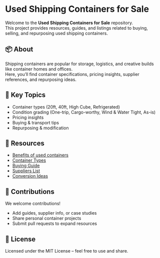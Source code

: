 # Used Shipping Containers for Sale  

Welcome to the **Used Shipping Containers for Sale** repository.  
This project provides resources, guides, and listings related to buying, selling, and repurposing used shipping containers.  

## 📦 About  
Shipping containers are popular for storage, logistics, and creative builds like container homes and offices.  
Here, you’ll find container specifications, pricing insights, supplier references, and repurposing ideas.  

## 🔑 Key Topics  
- Container types (20ft, 40ft, High Cube, Refrigerated)  
- Condition grading (One-trip, Cargo-worthy, Wind & Water Tight, As-is)  
- Pricing insights  
- Buying & transport tips  
- Repurposing & modification  

## 📘 Resources  
- [Benefits of used containers](https://highgraphy.com/)
- [Container Types](docs/container-types.md)  
- [Buying Guide](docs/buying-guide.md)  
- [Suppliers List](docs/suppliers-list.md)  
- [Conversion Ideas](docs/conversion-ideas.md)  

## 🤝 Contributions  
We welcome contributions!  
- Add guides, supplier info, or case studies  
- Share personal container projects  
- Submit pull requests to expand resources  

## 📢 License  
Licensed under the MIT License – feel free to use and share.  
